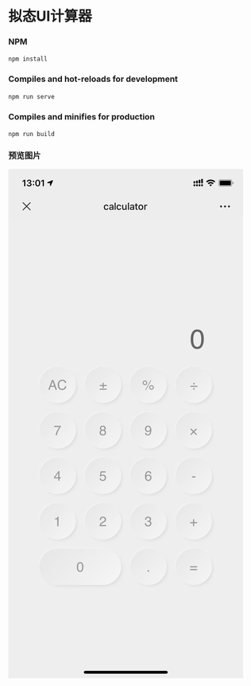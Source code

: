 # 拟态UI计算器

### NPM
```
npm install
```

### Compiles and hot-reloads for development
```
npm run serve
```

### Compiles and minifies for production
```
npm run build
```
### 预览图片
![avatar](src\assets\bc535418d0e3ec9ea352b57a16ff049.jpg)